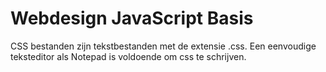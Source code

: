 # Webdesign JavaScript Basis
CSS bestanden zijn tekstbestanden met de extensie .css. 
Een eenvoudige teksteditor als Notepad is voldoende om css te schrijven.
